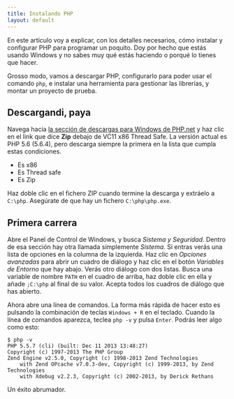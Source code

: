 ```yaml
---
title: Instalando PHP
layout: default
---
```


En este artículo voy a explicar, con los detalles necesarios, cómo instalar y configurar PHP
para programar un poquito. Doy por hecho que estás usando Windows y no sabes muy qué estás 
haciendo o porqué lo tienes que hacer.

Grosso modo, vamos a descargar PHP, configurarlo para poder usar el comando `php`, e instalar
una herramienta para gestionar las librerías, y montar un proyecto de prueba.

## Descargandi, paya

Navega hacia [la sección de descargas para Windows de PHP.net](http://windows.php.net/download/) y haz clic en 
el link que dice **Zip** debajo de VC11 x86 Thread Safe. La versión actual es PHP 5.6 (5.6.4), pero
descarga siempre la primera en la lista que cumpla estas condiciones.

- Es x86
- Es Thread safe
- Es Zip

Haz doble clic en el fichero ZIP cuando termine la descarga y extráelo a `C:\php`. Asegúrate 
de que hay un fichero `C:\php\php.exe`.

## Primera carrera

Abre el Panel de Control de Windows, y busca *Sistema y Seguridad*. Dentro de esa sección
hay otra llamada simplemente *Sistema*. Si entras verás una lista de opciones en la
columna de la izquierda. Haz clic en *Opciones avanzadas* para abrir un cuadro de 
diálogo y haz clic en el botón *Variables de Entorno* que hay abajo. Verás otro 
diálogo con dos listas. Busca una variable de nombre `PATH` en el cuadro de arriba,
haz doble clic en ella y añade `;C:\php` al final de su valor. Acepta todos los 
cuadros de diálogo que has abierto.

Ahora abre una línea de comandos. La forma más rápida de hacer esto es pulsando 
la combinación de teclas `Windows + R` en el teclado. Cuando la línea de comandos
aparezca, teclea `php -v` y pulsa `Enter`. Podrás leer algo como esto:

    $ php -v
    PHP 5.5.7 (cli) (built: Dec 11 2013 13:48:27)
    Copyright (c) 1997-2013 The PHP Group
    Zend Engine v2.5.0, Copyright (c) 1998-2013 Zend Technologies
        with Zend OPcache v7.0.3-dev, Copyright (c) 1999-2013, by Zend Technologies
        with Xdebug v2.2.3, Copyright (c) 2002-2013, by Derick Rethans

Un éxito abrumador.
